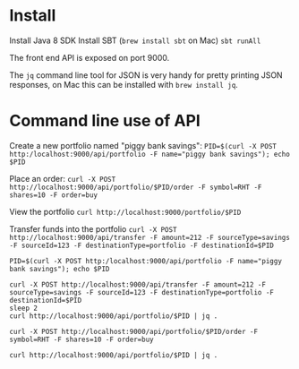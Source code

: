 # Install

Install Java 8 SDK
Install SBT (`brew install sbt` on Mac)
`sbt runAll`

The front end API is exposed on port 9000. 

The `jq` command line tool for JSON is very handy for pretty printing JSON responses, on Mac this can be installed with `brew install jq`. 

# Command line use of API

Create a new portfolio named "piggy bank savings":
`PID=$(curl -X POST http:/localhost:9000/api/portfolio -F name="piggy bank savings"); echo $PID`

Place an order:
`curl -X POST http://localhost:9000/api/portfolio/$PID/order -F symbol=RHT -F shares=10 -F order=buy`

View the portfolio
`curl http://localhost:9000/portfolio/$PID`

Transfer funds into the portfolio
`curl -X POST http://localhost:9000/api/transfer -F amount=212 -F sourceType=savings -F sourceId=123 -F destinationType=portfolio -F destinationId=$PID`

```
PID=$(curl -X POST http:/localhost:9000/api/portfolio -F name="piggy bank savings"); echo $PID

curl -X POST http://localhost:9000/api/transfer -F amount=212 -F sourceType=savings -F sourceId=123 -F destinationType=portfolio -F destinationId=$PID
sleep 2
curl http://localhost:9000/api/portfolio/$PID | jq .

curl -X POST http://localhost:9000/api/portfolio/$PID/order -F symbol=RHT -F shares=10 -F order=buy

curl http://localhost:9000/api/portfolio/$PID | jq .
```